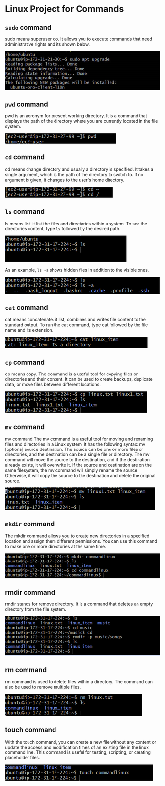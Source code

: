 # Linux Project for Commands

## `sudo` command


sudo means superuser do. It allows you to execute commands that need administrative rights and its shown below.


![](./Images/sudo_command.PNG)


## `pwd` command

pwd is an acronym for present working directory. It is a command that displays the path of the directory where you are currently located in the file system.

![](./Images/pwd_command.PNG)


## `cd` command

cd means change directory and usually a directory is specified. It takes a single argument, which is the path of the directory to switch to. If no argument is given, it changes to the user's home directory.

![](./Images/cd%20command.PNG)

## `ls` command 

ls means list. it list the files and directories within a system. To see the directories content, type `ls` followed by the desired path.

![](./Images/ls%20command.PNG)

As an example, `ls -a` shows hidden files in addition to the visible ones.

![](./Images/ls_command_path.PNG)

## `cat` command

cat means concatenate. it list, combines and writes file content to the standard output. To run the cat command, type cat followed by the file name and its extension.

![](./Images/cat_command.PNG)

## `cp` command

cp means copy. The command is a useful tool for copying files or directories and their content. It can be used to create backups, duplicate data, or move files between different locations.

![](./Images/cp_command.PNG)

## `mv` command

mv command The mv command is a useful tool for moving and renaming files and directories in a Linux system. It has the following syntax: mv [options] source destination. The source can be one or more files or directories, and the destination can be a single file or directory. The mv command will move the source to the destination, and if the destination already exists, it will overwrite it. If the source and destination are on the same filesystem, the mv command will simply rename the source. Otherwise, it will copy the source to the destination and delete the original source.


![](./Images/mv_command.PNG)


## `mkdir` command

The mkdir command allows you to create new directories in a specified location and assign them different permissions. You can use this command to make one or more directories at the same time.


![](./Images/mkdir_command.PNG)

## rmdir command 

rmdir stands for remove directory. It is a command that deletes an empty directory from the file system.

![](./Images/rmdir_command.PNG)
## rm command

rm command is used to delete files within a directory. The command can also be used to remove multiple files.

![](./Images/rm_command.PNG)

## touch command 

With the touch command, you can create a new file without any content or update the access and modification times of an existing file in the linux command line. This command is useful for testing, scripting, or creating placeholder files.

![](./Images/touch_command.PNG)